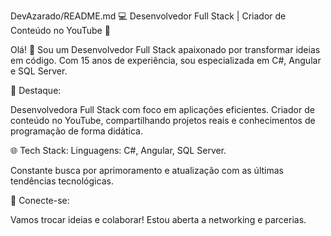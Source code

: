 
DevAzarado/README.md
💻 Desenvolvedor Full Stack | Criador de Conteúdo no YouTube 👋

Olá! 👋 Sou um Desenvolvedor Full Stack apaixonado por transformar ideias em código. Com 15 anos de experiência, sou especializada em C#, Angular e SQL Server.

🚀 Destaque:

Desenvolvedora Full Stack com foco em aplicações eficientes. Criador de conteúdo no YouTube, compartilhando projetos reais e conhecimentos de programação de forma didática.

🌐 Tech Stack: Linguagens: C#, Angular, SQL Server.

Constante busca por aprimoramento e atualização com as últimas tendências tecnológicas.

🤝 Conecte-se:

Vamos trocar ideias e colaborar! Estou aberta a networking e parcerias.

<!--
**DevAzarado/DevAzarado** is a ✨ _special_ ✨ repository because its `README.md` (this file) appears on your GitHub profile.

Here are some ideas to get you started:

- 🔭 I’m currently working on ...
- 🌱 I’m currently learning ...
- 👯 I’m looking to collaborate on ...
- 🤔 I’m looking for help with ...
- 💬 Ask me about ...
- 📫 How to reach me: ...
- 😄 Pronouns: ...
- ⚡ Fun fact: ...
-->
